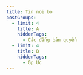 ```yaml
---
title: Tin noi bo
postGroups:
  - limit: 4
    title: A
    hiddenTags:
      - Các đấng bản quyền
  - limit: 4
    title: B
    hiddenTags:
      - Gp Úc
---
```

